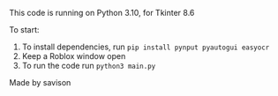 This code is running on Python 3.10, for Tkinter 8.6

To start:
1. To install dependencies, run `pip install pynput pyautogui easyocr`
2. Keep a Roblox window open
3. To run the code run `python3 main.py`

Made by savison